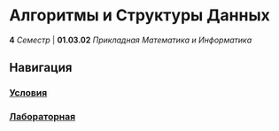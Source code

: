 # Алгоритмы и Cтруктуры Данных

**4** _Семестр_ | **01.03.02** _Прикладная Математика и Информатика_

## Навигация

### **[Условия](./Public/)**

### **[Лабораторная](./Lab/)**
